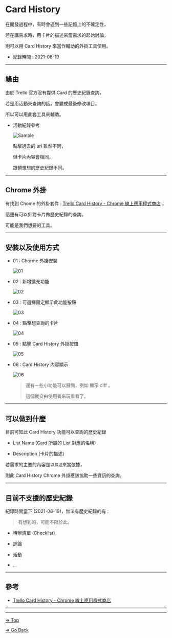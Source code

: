 # Card History

在開發過程中，有時會遇到一些記憶上的不確定性，

若在講需求時，用卡片的描述來當需求的起始討論，

則可以用 Card History 來當作輔助的外掛工具使用。

- 紀錄時間 : 2021-08-19

---

## 緣由

由於 Trello 官方沒有提供 Card 的歷史紀錄查詢，

若是用活動來查詢的話，會變成最後修改項目。

所以可以用此套工具來輔助。

- 活動紀錄參考

  ![Sample](./pics/Trello_ActivityHistroy.png)

  點擊過去的 url 雖然不同，

  但卡片內容會相同，

  跟預想想的歷史紀錄不同。

---

## Chrome 外掛

有找到 Chome 的外掛套件 : [Trello Card History - Chrome 線上應用程式商店] ，

這邊有可以針對卡片做歷史紀錄的查詢。

可能是我們想要的工具。

---

## 安裝以及使用方式

- 01 : Chorme 外掛安裝

  ![01](./pics/Trello_Card_History_01_Chrome_線上應用程式商店.png)

- 02 : 新增擴充功能

  ![02](./pics/Trello_Card_History_02_Chrome_InstallPlugin.png)

- 03 : 可選擇固定顯示此功能按鈕

  ![03](./pics/Trello_Card_History_03_Chrome_Permanent.png)

- 04 : 點擊想查詢的卡片

  ![04](./pics/Trello_Card_History_04_Choose_Search_Card.png)

- 05 : 點擊 Card History 外掛按鈕

  ![05](./pics/Trello_Card_History_05_Click_CardHistory_Button.png)

- 06 : Card History 內容顯示

  ![06](./pics/Trello_Card_History_06_CardHistory_Content.png)

  > 還有一些小功能可以展開，例如 顯示 diff 。
  >
  > 這個就交由使用者來玩看看了。

---

## 可以做到什麼

目前可知此 Card History 功能可以查詢的歷史紀錄

- List Name (Card 所屬的 List 對應的名稱)

- Description (卡片的描述)

若需求的主要的內容是以`描述`來當依據，

則此 Card History Chrome 外掛應該協助一些資訊的查詢。

---

## 目前不支援的歷史紀錄

紀錄時間當下 (2021-08-19)，無法有歷史紀錄的有 :

> 有想到的，可能不限於此。

- 待辦清單 (Checklist)

- 評論

- 活動

- ...

---

## 參考

- [Trello Card History - Chrome 線上應用程式商店]

---

<!-- 連結設定 -->

[Trello Card History - Chrome 線上應用程式商店]:
https://chrome.google.com/webstore/detail/trello-card-history/efphljpdajpciigcmmfbhemjaanmoami/related

---

[=> Top](#card-history)

[=> Go Back](../README.md)
